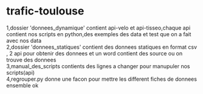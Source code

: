 # trafic-toulouse <Br/>
1,dossier 'donnees_dynamique' contient api-velo et api-tisseo,chaque api contient nos scripts en python,des exemples des data et test que on a fait avec nos data  <Br/>  2,dossier 'donnees_statiques' contient des donnees statiques en format csv , 2 api pour obtenir des donnees et un word contient des source ou on trouve des donnees  <Br/>3,manual_des_scripts contients des lignes a changer pour manupuler nos scripts(api) <Br/> 4,regrouper.py donne une facon pour mettre les different fiches de donnees ensemble  ok